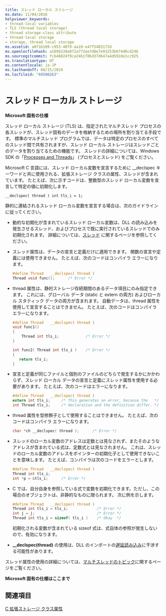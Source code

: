 ```yaml
---
title: スレッド ローカル ストレージ
ms.date: 11/04/2016
helpviewer_keywords:
- thread-local variables
- TLS (thread local storage)
- thread storage-class attribute
- thread-local storage
- storage, thread local storage
ms.assetid: a0f1b109-c953-4079-aa10-e47f5483173d
ms.openlocfilehash: a1099228e072a772ee7d8e7e93253b674d0cd24b
ms.sourcegitcommit: fcb48824f9ca24b1f8bd37d647a4d592de1cc925
ms.translationtype: HT
ms.contentlocale: ja-JP
ms.lasthandoff: 08/15/2019
ms.locfileid: "69500263"
---
```

# <a name="thread-local-storage"></a>スレッド ローカル ストレージ

**Microsoft 固有の仕様**

スレッド ローカル ストレージ (TLS) は、指定されたマルチスレッド プロセスの各スレッドが、スレッド固有のデータを格納するための場所を割り当てる手段です。 標準のマルチスレッド プログラムでは、データは特定のプロセスのすべてのスレッド間で共有されますが、スレッド ローカル ストレージはスレッドごとのデータを割り当てるための機能です。 スレッドの詳細については、Windows SDK の「[Processes and Threads](/windows/win32/ProcThread/processes-and-threads)」 (プロセスとスレッド) をご覧ください。

Microsoft C 言語には、スレッド ローカル変数を宣言するために __declspec キーワードと共に使用される、拡張ストレージ クラスの属性、スレッドが含まれています。 たとえば、次に示すコードは、整数型のスレッド ローカル変数を宣言して特定の値に初期化します。

```
__declspec( thread ) int tls_i = 1;
```

静的に連結されるスレッド ローカル変数を宣言する場合は、次のガイドラインに従ってください。

- 動的な初期化が含まれているスレッド ローカル変数は、DLL の読み込みを発生させるスレッド、およびプロセスで既に実行されているスレッドでのみ初期化されます。 詳細については、[スレッド](../cpp/thread.md) に関するページを参照してください。

- スレッド属性は、データの宣言と定義だけに適用できます。 関数の宣言や定義には使用できません。 たとえば、次のコードはコンパイラ エラーになります。

    ```C
    #define Thread   __declspec( thread )
    Thread void func();      /* Error */
    ```

- thread 属性は、静的ストレージ存続期間のあるデータ項目にのみ指定できます。 これには、グローバル データ (static と extern の両方) およびローカル スタティック データの両方が含まれます。 自動データは、thread 属性を使用して宣言することはできません。 たとえば、次のコードはコンパイラ エラーになります。

    ```C
    #define Thread   __declspec( thread )
    void func1()
    {
        Thread int tls_i;            /* Error */
    }

    int func2( Thread int tls_i )    /* Error */
    {
       return tls_i;
    }
    ```

- 宣言と定義が同じファイルと個別のファイルのどちらで発生するかにかかわらず、スレッド ローカル データの宣言と定義にスレッド属性を使用する必要があります。 たとえば、次のコードはエラーになります。

    ```C
    #define Thread   __declspec( thread )
    extern int tls_i;     /* This generates an error, because the   */
    int Thread tls_i;     /* declaration and the definition differ. */
    ```

- thread 属性を型修飾子として使用することはできません。 たとえば、次のコードはコンパイラ エラーになります。

    ```C
    char *ch __declspec( thread );      /* Error */
    ```

- スレッドのローカル変数のアドレスは定数とは見なされず、またそのようなアドレスが含まれている式は、定数式とは見なされません。 これは、スレッドのローカル変数のアドレスをポインターの初期化子として使用できないことを意味します。 たとえば、コンパイラは次のコードをエラーとします。

    ```C
    #define Thread   __declspec( thread )
    Thread int tls_i;
    int *p = &tls_i;      /* Error */
    ```

- C では、自分自身を参照している式で変数を初期化できます。ただし、この場合のオブジェクトは、非静的なものに限られます。 次に例を示します。

    ```C
    #define Thread   __declspec( thread )
    Thread int tls_i = tls_i;             /* Error */
    int j = j;                            /* Error */
    Thread int tls_i = sizeof( tls_i )    /* Okay  */
    ```

   初期化される変数が含まれている sizeof 式は、式自体の参照が発生しないので、有効になります。

- **\_\_declspec(thread)** の使用は、DLL のインポートの[遅延読み込み](../build/reference/linker-support-for-delay-loaded-dlls.md)に干渉する可能性があります。

スレッド属性の使用の詳細については、[マルチスレッドのトピック](../parallel/multithreading-support-for-older-code-visual-cpp.md)に関するページをご覧ください。

**Microsoft 固有の仕様はここまで**

## <a name="see-also"></a>関連項目

[C 拡張ストレージ クラス属性](../c-language/c-extended-storage-class-attributes.md)
